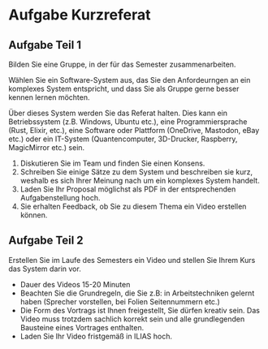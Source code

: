 # Aufgabe Kurzreferat

## Aufgabe Teil 1

Bilden Sie eine Gruppe, in der für das Semester zusammenarbeiten.&#x20;

Wählen Sie ein Software-System aus, das Sie den Anfordeurngen an ein komplexes System entspricht, und dass Sie als Gruppe gerne besser kennen lernen möchten.&#x20;

Über dieses System werden Sie das Referat halten. Dies kann ein Betriebssystem (z.B. Windows, Ubuntu etc.), eine Programmiersprache (Rust, Elixir, etc.), eine Software oder Plattform (OneDrive, Mastodon, eBay etc.) oder ein IT-System (Quantencomputer, 3D-Drucker, Raspberry, MagicMirror etc.) sein.&#x20;

1. Diskutieren Sie im Team und finden Sie einen Konsens.
2. Schreiben Sie einige Sätze zu dem System und beschreiben sie kurz, weshalb es sich Ihrer Meinung nach um ein komplexes System handelt.
3. Laden Sie Ihr Proposal möglichst als PDF in der entsprechenden Aufgabenstellung hoch.
4. Sie erhalten Feedback, ob Sie zu diesem Thema ein Video erstellen können.

## Aufgabe Teil 2

Erstellen Sie im Laufe des Semesters ein Video und stellen Sie Ihrem Kurs das System darin vor.&#x20;

* Dauer des Videos 15-20 Minuten&#x20;
* Beachten Sie die Grundregeln, die Sie z.B: in Arbeitstechniken gelernt haben (Sprecher vorstellen, bei Folien Seitennummern etc.)
* Die Form des Vortrags ist Ihnen freigestellt, Sie dürfen kreativ sein. Das Video muss trotzdem sachlich korrekt sein und alle grundlegenden Bausteine eines Vortrages enthalten.&#x20;
* Laden Sie Ihr Video fristgemäß in ILIAS hoch.&#x20;
